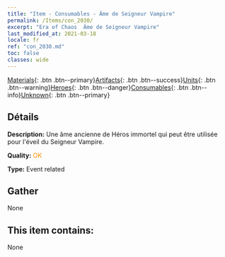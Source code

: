 ```yaml
---
title: "Item - Consumables - Âme de Seigneur Vampire"
permalink: /Items/con_2030/
excerpt: "Era of Chaos  Âme de Seigneur Vampire"
last_modified_at: 2021-03-18
locale: fr
ref: "con_2030.md"
toc: false
classes: wide
---
```

 [Materials](/fr/Items/){: .btn .btn--primary}[Artifacts](/fr/Items/Artifacts/){: .btn .btn--success}[Units](/fr/Items/Units/){: .btn .btn--warning}[Heroes](/fr/Items/Heroes/){: .btn .btn--danger}[Consumables](/fr/Items/Consumables/){: .btn .btn--info}[Unknown](/fr/Items/Unknown/){: .btn .btn--primary}

## Détails
 **Description:** Une âme ancienne de Héros immortel qui peut être utilisée pour l'éveil du Seigneur Vampire.

 **Quality:** <span style="color: #FF8C00">OK</span>

 **Type:** Event related

## Gather

  None

## This item contains:

  None

